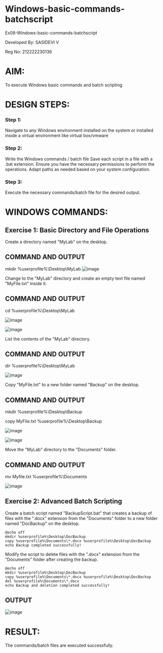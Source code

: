 # Windows-basic-commands-batchscript
Ex08-Windows-basic-commands-batchscript

Developed By: SASIDEVI V

Reg No: 212222230136

# AIM:
To execute Windows basic commands and batch scripting

# DESIGN STEPS:

### Step 1:

Navigate to any Windows environment installed on the system or installed inside a virtual environment like virtual box/vmware 

### Step 2:

Write the Windows commands / batch file
Save each script in a file with a .bat extension.
Ensure you have the necessary permissions to perform the operations.
Adapt paths as needed based on your system configuration.
### Step 3:

Execute the necessary commands/batch file for the desired output. 




# WINDOWS COMMANDS:
## Exercise 1: Basic Directory and File Operations
Create a directory named "MyLab" on the desktop.

## COMMAND AND OUTPUT

mkdir %userprofile%\Desktop\MyLab
![image](https://github.com/roshiniRK/Windows-basic-commands-batchscript/assets/118956165/5b9e9b36-ef0a-4ee7-a855-8703f462fdc9)


Change to the "MyLab" directory and create an empty text file named "MyFile.txt" inside it.
## COMMAND AND OUTPUT

cd %userprofile%\Desktop\MyLab

![image](https://github.com/roshiniRK/Windows-basic-commands-batchscript/assets/118956165/9a9c8ae2-ee6d-4dbc-9632-4b1a8f7f7919)

![image](https://github.com/roshiniRK/Windows-basic-commands-batchscript/assets/118956165/e178db40-9af0-45aa-ac74-1fc6dd75601d)



List the contents of the "MyLab" directory.
## COMMAND AND OUTPUT

dir %userprofile%\Desktop\MyLab

![image](https://github.com/roshiniRK/Windows-basic-commands-batchscript/assets/118956165/18115e64-3f55-4b04-825e-5ed79b0a3815)


Copy "MyFile.txt" to a new folder named "Backup" on the desktop.
## COMMAND AND OUTPUT

mkdir %userprofile%\Desktop\Backup

copy MyFile.txt %userprofile%\Desktop\Backup


![image](https://github.com/roshiniRK/Windows-basic-commands-batchscript/assets/118956165/ff672c06-cc47-49d9-9a8c-d321b732090f)

![image](https://github.com/roshiniRK/Windows-basic-commands-batchscript/assets/118956165/bc7cda54-748e-42d6-8cc6-15afbdcd1dc7)


Move the "MyLab" directory to the "Documents" folder.

## COMMAND AND OUTPUT

mv Myfile.txt %userprofile%\Documents

![image](https://github.com/roshiniRK/Windows-basic-commands-batchscript/assets/118956165/59a14bc4-3c4f-42ec-b639-7807bd71d955)



## Exercise 2: Advanced Batch Scripting
Create a batch script named "BackupScript.bat" that creates a backup of files with the ".docx" extension from the "Documents" folder to a new folder named "DocBackup" on the desktop.
```
@echo off
mkdir %userprofile%\Desktop\DocBackup
copy %userprofile%\Documents\*.docx %userprofile%\Desktop\DocBackup
echo Backup completed successfully!
```
Modify the script to delete files with the ".docx" extension from the "Documents" folder after creating the backup.
```
@echo off
mkdir %userprofile%\Desktop\DocBackup
copy %userprofile%\Documents\*.docx %userprofile%\Desktop\DocBackup
del %userprofile%\Documents\*.docx
echo Backup and deletion completed successfully!
```

## OUTPUT

![image](https://github.com/roshiniRK/Windows-basic-commands-batchscript/assets/118956165/e0e73bb5-2c70-4c64-b077-d6abc0a8f318)


# RESULT:
The commands/batch files are executed successfully.

